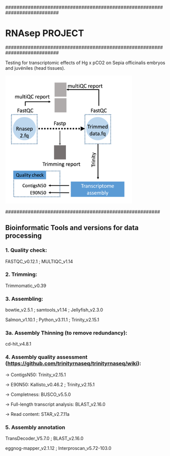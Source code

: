 ###########################################################################
#				RNAsep PROJECT				###
###########################################################################

Testing for transcriptomic effects of Hg x pCO2 on Sepia officinalis embryos and juvéniles (head tissues).


<img src="Workflow.png" width="400"/>

#######################################################
## Bioinformatic Tools and versions for data processing

### 1. Quality check:

FASTQC_v0.12.1	; MULTIQC_v1.14

### 2. Trimming:

Trimmomatic_v0.39

### 3. Assembling:

bowtie_v2.5.1	; samtools_v1.14	; Jellyfish_v2.3.0

Salmon_v1.10.1	; Python_v3.11.1	; Trinity_v2.15.1

### 3a. Assembly Thinning (to remove redundancy):

cd-hit_v4.8.1

### 4. Assembly quality assessment (https://github.com/trinityrnaseq/trinityrnaseq/wiki):

-> ContigsN50: Trinity_v2.15.1

-> E90N50: Kallisto_v0.46.2	; Trinity_v2.15.1

-> Completness: BUSCO_v5.5.0

-> Full-length transcript analysis: BLAST_v2.16.0

-> Read content: STAR_v2.7.11a

### 5. Assembly annotation

TransDecoder_V5.7.0	; BLAST_v2.16.0 

eggnog-mapper_v2.1.12	; Interproscan_v5.72-103.0


